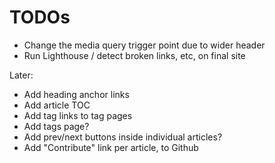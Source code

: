 # TODOs

- Change the media query trigger point due to wider header
- Run Lighthouse / detect broken links, etc, on final site

Later:
- Add heading anchor links
- Add article TOC
- Add tag links to tag pages
- Add tags page?
- Add prev/next buttons inside individual articles?
- Add "Contribute" link per article, to Github
